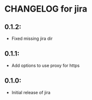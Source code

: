 # CHANGELOG for jira

## 0.1.2:

* Fixed missing jira dir

## 0.1.1:

* Add options to use proxy for https

## 0.1.0:

* Initial release of jira
